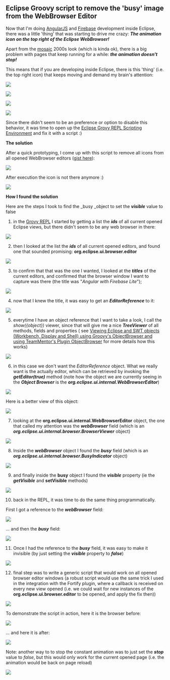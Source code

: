 ##  Eclipse Groovy script to remove the 'busy' image from the WebBrowser Editor

Now that I'm doing [AngularJS](http://blog.diniscruz.com/search/label/AngularJS) and [Firebase](http://blog.diniscruz.com/search/label/Firebase) development inside Eclipse, there was a little 'thing' that was starting to drive me crazy: **_The animation icon on the top right of the Eclipse WebBrowser!_**  

Apart from the [mosaic](http://en.wikipedia.org/wiki/Mosaic_(web_browser)) 2000s look (which is kinda ok), there is a big problem with pages that keep running for a while: **_the animation doesn't stop!_**  

This means that if you are developing inside Eclipse, there is this 'thing' (i.e. the top right icon) that keeps moving and demand my brain's attention:  



![](images/Screen_Shot_2014-03-01_at_17_56_29.png)

![](images/Screen_Shot_2014-03-01_at_18_41_38.png)

![](images/Screen_Shot_2014-03-01_at_17_56_53.png)

![](images/Screen_Shot_2014-03-01_at_18_41_44.png)

Since there didn't seem to be an preference or option to disable this behavior, it was time to open up the [Eclipse Grovy REPL Scripting Environment](https://marketplace.eclipse.org/content/eclipse-grovy-repl-scripting-environment) and fix it with a script :)

**The solution**

After a quick prototyping, I come up with this script to remove all icons from all opened WebBrowser editors ([gist here](https://gist.github.com/DinisCruz-Dev/9294163)):

![](images/Screen_Shot_2014-03-01_at_18_03_16.png)

After execution the icon is not there anymore :)

![](images/Screen_Shot_2014-03-01_at_18_04_41.png)

**How I found the solution**

Here are the steps I took to find the _busy _object to set the **_visible_** value to false

1) in the [Grovy REPL](https://marketplace.eclipse.org/content/eclipse-grovy-repl-scripting-environment) I started by getting a list the **_ids_** of all current opened Eclipse views, but there didn't seem to be any web browser in there:

![](images/Screen_Shot_2014-03-01_at_18_16_00.png)

2) then I looked at the list the **_ids_** of all current opened editors, and found one that sounded promising:  **org.eclipse.ui.browser.editor**

![](images/Screen_Shot_2014-03-01_at_18_07_39.png)

3) to confirm that that was the one I wanted, I looked at the **_titles_** of the current editors, and confirmed that the browser window I want to capture was there (the title was "_Angular with Firebase Lite_");

![](images/Screen_Shot_2014-03-01_at_18_07_48.png)

4) now that I knew the title, it was easy to get an **_EditorReference_** to it:

![](images/Screen_Shot_2014-03-01_at_18_08_09.png)

5) everytime I have an object reference that I want to take a look, I call the _show({object})_ viewer, since that will give me a nice **_TreeViewer_** of all methods, fields and properties ( see [Viewing Eclipse and SWT objects (Workbench, Display and Shell) using Groovy's ObjectBrowser and using TeamMentor's Plugin ObjectBrowser](http://blog.diniscruz.com/2014/01/viewing-eclipse-and-swt-objects.html) for more details how this works)

![](images/Screen_Shot_2014-03-01_at_18_08_30.png)

6) in this case we don't want the _EditorReference_ object. What we really want is the actually editor, which can be retrieved by invoking the **_getEditor(true)_** method (note how the object we are currently seeing in the **_Object Browser_** is the **_org.eclipse.ui.internal.WebBrowserEditor_**)

![](images/Screen_Shot_2014-03-01_at_18_10_03.png)

Here is a better view of this object:

![](images/Screen_Shot_2014-03-01_at_18_10_31.png)

7) looking at the **org.eclipse.ui.internal.WebBrowserEditor** object, the one that called my attention was the **_webBrowser_** field (which is an **_org.eclipse.ui.internal.browser.BrowserViewer_** object)

![](images/Screen_Shot_2014-03-01_at_18_10_39.png)

8) Inside the **_webBrowser_** object I found the **_busy_** field (which is an **_org.eclipse.ui.internal.browser.BusyIndicator_** object)

![](images/Screen_Shot_2014-03-01_at_18_10_47.png)

9) and finally inside the **busy** object I found the **_visible_** property (ie the **_getVisible_** and **setVisible** methods)

![](images/Screen_Shot_2014-03-01_at_18_11_19.png)

10) back in the REPL, it was time to do the same thing programmatically.

First I got a reference to the **_webBrowser_** field:

![](images/Screen_Shot_2014-03-01_at_18_11_49.png)

... and then the **_busy_** field:

![](images/Screen_Shot_2014-03-01_at_18_12_11.png)

11) Once I had the reference to the **_busy_** field, it was easy to make it invisible (by just setting the **_visible_** property to **_false_**)

![](images/Screen_Shot_2014-03-01_at_18_12_54.png)

12) final step was to write a generic script that would work on all opened browser editor windows (a robust script would use the same trick I used in the integration with the Fortify plugin, where a callback is received on every new view opened (i.e. we could wait for new instances of the **org.eclipse.ui.browser.editor** to be opened, and apply the fix then))

![](images/Screen_Shot_2014-03-01_at_18_31_49.png)

To demonstrate the script in action, here it is the browser before:

![](images/Screen_Shot_2014-03-01_at_17_56_29.png)

... and here it is after:

![](images/Screen_Shot_2014-03-01_at_18_04_41.png)

Note: another way to to stop the constant animation was to just set the **_stop_** value to _false_, but this would only work for the current opened page (i.e. the animation would be back on page reload)

![](images/Screen_Shot_2014-03-01_at_18_12_32.png)
